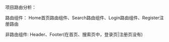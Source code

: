 项目路由分析：

路由组件：
Home首页路由组件、Search路由组件、Login路由组件、Register注册路由

非路由组件:
Header、Footer(在首页、搜索页中，登录页|注册页没有)


